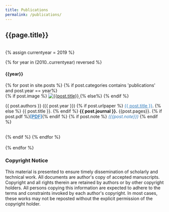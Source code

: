 ```yaml
---
title: Publications
permalink: /publications/
---
```


<h2>{{page.title}}</h2>
<br>
{% assign currentyear = 2019 %}

{% for year in (2010..currentyear) reversed %}
<div class="content list">
<h4>{{year}}</h4>
  {% for post in site.posts %}
    {% if post.categories contains 'publications' and post.year == year%}
    <div class="list-item">
    {% if post.image %}
      <a href="{{site.baseurl}}/{{post.pdf}}">
       <img src="{{site.baseurl}}/{{post.image}}" class="responsive-pub"
          alt="{{post.title}}" >
      </a>
    {% else%}
     {% endif %}
        <p class="list-post-title" >
        {{ post.authors }} ({{ post.year }})
        {% if post.urlpaper %}
          <a href="{{post.urlpaper}}" style="color: #337cbb">{{ post.title }}</a>.
        {% else %}
          {{ post.title }}.
        {% endif %}
         <b>{{ post.journal }}.</b> {{post.pages}}.
         {% if post.pdf %}<a href="{{site.baseurl}}/{{post.pdf}}" style="color: #337cbb"><b>[PDF]</b></a>{% endif %}
         {% if post.note %} <i style="color: #337cbb"> ({{post.note}}) </i> {% endif %}
        </p>
        <br style="clear:both" />
    </div>
    {% endif %}
  {% endfor %}
</div><br>
{% endfor %}



### Copyright Notice

This material is presented to ensure timely dissemination of scholarly and technical work. All documents are author's copy of accepted manuscripts. Copyright and all rights
therein are retained by authors or by other copyright holders. All persons copying this information are expected to adhere to the terms and constraints invoked by each author's copyright. In most cases, these works may not be reposted without the explicit permission of the copyright holder.
